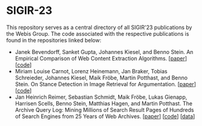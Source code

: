 # SIGIR-23
This repository serves as a central directory of all SIGIR'23 publications by the Webis Group. The code associated with the respective publications is found in the repositories linked below:

* Janek Bevendorff, Sanket Gupta, Johannes Kiesel, and Benno Stein. An Empirical Comparison of Web Content Extraction Algorithms. [[paper](https://webis.de/publications.html#bevendorff_2023b)] [[code](https://github.com/chatnoir-eu/web-content-extraction-benchmark)]
* Miriam Louise Carnot, Lorenz Heinemann, Jan Braker, Tobias Schreieder, Johannes Kiesel, Maik Fröbe, Martin Potthast, and Benno Stein. On Stance Detection in Image Retrieval for Argumentation. [[paper](https://webis.de/publications.html#carnot_2023)] [[code](https://github.com/sigir-2023-reproducability/Image-Retrieval-for-Argumentation-2022)]
* Jan Heinrich Reimer, Sebastian Schmidt, Maik Fröbe, Lukas Gienapp, Harrisen Scells, Benno Stein, Matthias Hagen, and Martin Potthast. The Archive Query Log: Mining Millions of Search Result Pages of Hundreds of Search Engines from 25 Years of Web Archives. [[paper](https://webis.de/publications.html#reimer_2023)] [[code](https://github.com/webis-de/archive-query-log)] [[data](https://tira.io/task/archive-query-log)]
